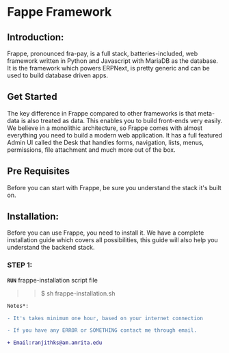 # Fappe Framework

## Introduction: 

  Frappe, pronounced fra-pay, is a full stack, batteries-included, web framework written in Python and Javascript with MariaDB as the database. It is the framework which powers ERPNext, is pretty generic and can be used to build database driven apps.

## Get Started

  The key difference in Frappe compared to other frameworks is that meta-data is also treated as data. This enables you to build front-ends very easily. We believe in a monolithic architecture, so Frappe comes with almost everything you need to build a modern web application. It has a full featured Admin UI called the Desk that handles forms, navigation, lists, menus, permissions, file attachment and much more out of the box.

## Pre Requisites

  Before you can start with Frappe, be sure you understand the stack it's built on.

## Installation:

  Before you can use Frappe, you need to install it. We have a complete installation guide which covers all possibilities, this guide will also help you understand the backend stack.
  
### STEP 1:

  <strong>```RUN```</strong> frappe-installation script file

  >> $ sh frappe-installation.sh







```diff
Notes*:

- It's takes minimum one hour, based on your internet connection

- If you have any ERROR or SOMETHING contact me through email.

+ Email:ranjithks@am.amrita.edu

```
